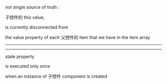 not single source of truth :

子控件的 this value,

is currently disconnected from

the value property of each 父控件的 item that we have in the item array

<hr>

<hr>

state property

is executed only once

when an instance of 子控件 component is created
